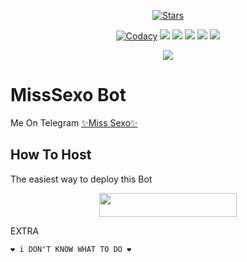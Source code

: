 <p align="center">
    <a href="https://github.com/Javes786/MissSexo/stargazers"><img src="https://img.shields.io/github/stars/Javes786/MissSexo?label=Stars&style=flat-square&logo=github&color=F10070" alt="Stars" /></a>
</p>
<p align="center">
    <a href="https://app.codacy.com/manual/Javes786/MissSexo/dashboard"> <img src="https://img.shields.io/codacy/grade/4d58f2a402b54aed8a7d95f7add45a81?color=brightgreen&logo=codacy&logoColor=green&style=for-the-badge" alt="Codacy" /></a>
    <a href="https://github.com/Javes786/MissSexo"> <img src="https://img.shields.io/github/repo-size/Javes786/MissSexo?color=orange&logo=github&logoColor=green&style=for-the-badge" /></a>
    <a href="https://github.com/Javes786/MissSexo/commits/prince"> <img src="https://img.shields.io/github/last-commit/Javes786/MissSexo?color=blue&logo=github&logoColor=green&style=for-the-badge" /></a>
    <a href="https://github.com/Javes786/MissSexo/issues"> <img src="https://img.shields.io/github/issues/Javes786/MissSexo?color=blueviolet&logo=github&logoColor=green&style=for-the-badge" /></a>
    <a href="https://github.com/Javes786/MissSexo/network/members"> <img src="https://img.shields.io/github/forks/Javes786/MissSexo?color=red&logo=github&logoColor=green&style=for-the-badge" /></a>  
    <a href="https://pypi.org/project/Telethon/"> <img src="https://img.shields.io/pypi/v/telethon?color=yellow&label=telethon&logo=python&logoColor=green&style=for-the-badge" /></a>
</p>

<p align="center">
  <img src="pic here">
</p>

# MissSexo Bot
Me On Telegram [✨Miss Sexo✨](http://t.me/MissSexo_bot)

## How To Host
The easiest way to deploy this Bot
<p align="center"><a href="https://heroku.com/deploy?template=https://github.com/Javes786/MissSexo"> <img src="https://img.shields.io/badge/Deploy%20To%20Heroku-black?style=for-the-badge&logo=heroku" width="220" height="38.45"/></a></p>
 
EXTRA
```
❤️ i DON'T KNOW WHAT TO DO ❤




```
